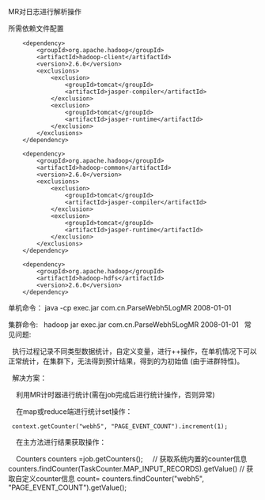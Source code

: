 MR对日志进行解析操作


所需依赖文件配置

<!-- HADOOP 依赖 -->
		<dependency>
			<groupId>org.apache.hadoop</groupId>
			<artifactId>hadoop-client</artifactId>
			<version>2.6.0</version>
			<exclusions>
				<exclusion>
					<groupId>tomcat</groupId>
					<artifactId>jasper-compiler</artifactId>
				</exclusion>
				<exclusion>
					<groupId>tomcat</groupId>
					<artifactId>jasper-runtime</artifactId>
				</exclusion>
			</exclusions>
		</dependency>

		<dependency>
			<groupId>org.apache.hadoop</groupId>
			<artifactId>hadoop-common</artifactId>
			<version>2.6.0</version>
			<exclusions>
				<exclusion>
					<groupId>tomcat</groupId>
					<artifactId>jasper-compiler</artifactId>
				</exclusion>
				<exclusion>
					<groupId>tomcat</groupId>
					<artifactId>jasper-runtime</artifactId>
				</exclusion>
			</exclusions>
		</dependency>

		<dependency>
			<groupId>org.apache.hadoop</groupId>
			<artifactId>hadoop-hdfs</artifactId>
			<version>2.6.0</version>
		</dependency>
		
		
单机命令：
   java -cp exec.jar com.cn.ParseWebh5LogMR  2008-01-01  
   
集群命令:
   hadoop jar exec.jar com.cn.ParseWebh5LogMR 2008-01-01
   
常见问题:
   
   执行过程记录不同类型数据统计，自定义变量，进行++操作，在单机情况下可以正常统计，在集群下，无法得到预计结果，得到的为初始值 (由于进群特性)。
   
   解决方案：
   
     利用MR计时器进行统计(需在job完成后进行统计操作，否则异常)
     
     在map或reduce端进行统计set操作：
     
     context.getCounter("webh5", "PAGE_EVENT_COUNT").increment(1);
     
     在主方法进行结果获取操作：
     
     Counters counters =job.getCounters();    
     // 获取系统内置的counter信息
     counters.findCounter(TaskCounter.MAP_INPUT_RECORDS).getValue()
     // 获取自定义counter信息
     count= counters.findCounter("webh5", "PAGE_EVENT_COUNT").getValue();
    

